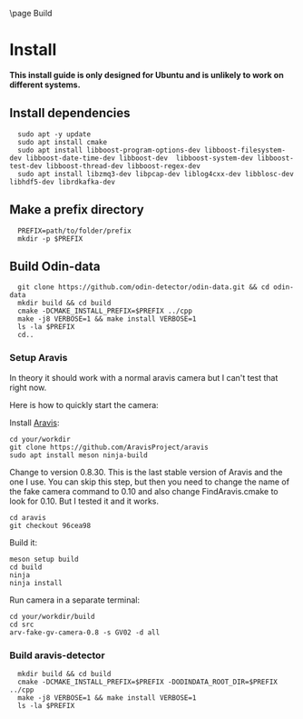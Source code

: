 \page Build

# Install

**This install guide is only designed for Ubuntu and is unlikely to work on different systems.**

## Install dependencies

```shell
  sudo apt -y update
  sudo apt install cmake
  sudo apt install libboost-program-options-dev libboost-filesystem-dev libboost-date-time-dev libboost-dev  libboost-system-dev libboost-test-dev libboost-thread-dev libboost-regex-dev
  sudo apt install libzmq3-dev libpcap-dev liblog4cxx-dev libblosc-dev libhdf5-dev librdkafka-dev
```

## Make a prefix directory

```shell
  PREFIX=path/to/folder/prefix
  mkdir -p $PREFIX
```

## Build Odin-data

```shell
  git clone https://github.com/odin-detector/odin-data.git && cd odin-data
  mkdir build && cd build
  cmake -DCMAKE_INSTALL_PREFIX=$PREFIX ../cpp
  make -j8 VERBOSE=1 && make install VERBOSE=1
  ls -la $PREFIX
  cd..
```

### Setup Aravis

In theory it should work with a normal aravis camera but I can't test that right now.

Here is how to quickly start the camera:

Install [Aravis](https://aravisproject.github.io/aravis/building.html):

```shell
cd your/workdir
git clone https://github.com/AravisProject/aravis
sudo apt install meson ninja-build
```

Change to version 0.8.30.
This is the last stable version of Aravis and the one I use. You can skip this step, but then
you need to change the name of the fake camera command to 0.10 and also change FindAravis.cmake
to look for 0.10. But I tested it and it works.

```shell
cd aravis
git checkout 96cea98
```

Build it:

```shell
meson setup build
cd build
ninja
ninja install
```

Run camera in a separate terminal:

```shell
cd your/workdir/build
cd src
arv-fake-gv-camera-0.8 -s GV02 -d all
```

### Build aravis-detector

```shell
  mkdir build && cd build
  cmake -DCMAKE_INSTALL_PREFIX=$PREFIX -DODINDATA_ROOT_DIR=$PREFIX ../cpp
  make -j8 VERBOSE=1 && make install VERBOSE=1
  ls -la $PREFIX
```
